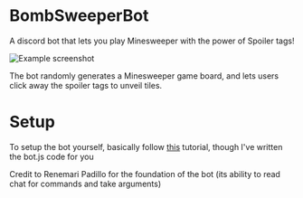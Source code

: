 # BombSweeperBot
A discord bot that lets you play Minesweeper with the power of Spoiler tags!


![Example screenshot](BombSweeperBot/DyXEo9SUwAMH1mq.jpg)

The bot randomly generates a Minesweeper game board, and lets users click away the spoiler tags to unveil tiles. 

# Setup

To setup the bot yourself, basically follow [this](https://www.digitaltrends.com/gaming/how-to-make-a-discord-bot/) tutorial, 
though I've written the bot.js code for you

Credit to Renemari Padillo for the foundation of the bot (its ability to read chat for commands and take arguments)
